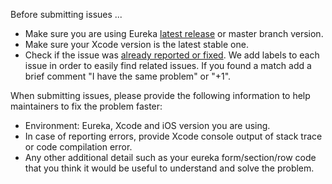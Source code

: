 Before submitting issues ...

- Make sure you are using Eureka [latest release](https://github.com/xmartlabs/Eureka/releases) or master branch version.
- Make sure your Xcode version is the latest stable one.
- Check if the issue was [already reported or fixed](https://github.com/xmartlabs/Eureka/issues?utf8=%E2%9C%93&q=is%3Aissue). We add labels to each issue in order to easily find related issues. If you found a match add a brief comment "I have the same problem" or "+1".

When submitting issues, please provide the following information to help maintainers to fix the problem faster:

- Environment: Eureka, Xcode and iOS version you are using.
- In case of reporting errors, provide Xcode console output of stack trace or code compilation error.
- Any other additional detail such as your eureka form/section/row code that you think it would be useful to understand and solve the problem.
